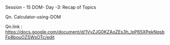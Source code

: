 Session - 15 
DOM- Day -3: Recap of Topics

Qn. Calculator-using-DOM

Qn.link : https://docs.google.com/document/d/1VyZJG0KZAoZEs3h_lpP65XPekNqsbFp8bouOZSWsOTc/edit

